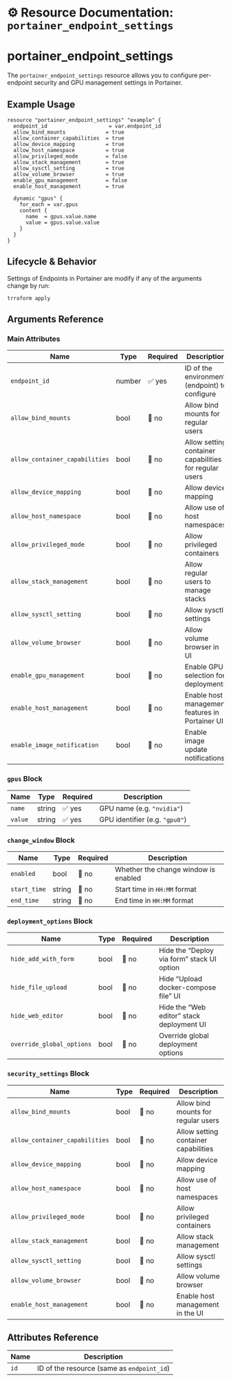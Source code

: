 # ⚙️ **Resource Documentation: `portainer_endpoint_settings`**

# portainer_endpoint_settings
The `portainer_endpoint_settings` resource allows you to configure per-endpoint security and GPU management settings in Portainer.
## Example Usage
```hcl
resource "portainer_endpoint_settings" "example" {
  endpoint_id                    = var.endpoint_id
  allow_bind_mounts             = true
  allow_container_capabilities  = true
  allow_device_mapping          = true
  allow_host_namespace          = true
  allow_privileged_mode         = false
  allow_stack_management        = true
  allow_sysctl_setting          = true
  allow_volume_browser          = true
  enable_gpu_management         = false
  enable_host_management        = true

  dynamic "gpus" {
    for_each = var.gpus
    content {
      name  = gpus.value.name
      value = gpus.value.value
    }
  }
}
```

## Lifecycle & Behavior
Settings of Endpoints in Portainer are modify if any of the arguments change by run:
```hcl
trraform apply
```

## Arguments Reference

### Main Attributes

| Name                           | Type   | Required | Description                                                        |
|--------------------------------|--------|----------|--------------------------------------------------------------------|
| `endpoint_id`                  | number | ✅ yes   | ID of the environment (endpoint) to configure                      |
| `allow_bind_mounts`            | bool   | 🚫 no    | Allow bind mounts for regular users                                |
| `allow_container_capabilities` | bool   | 🚫 no    | Allow setting container capabilities for regular users             |
| `allow_device_mapping`         | bool   | 🚫 no    | Allow device mapping                                               |
| `allow_host_namespace`         | bool   | 🚫 no    | Allow use of host namespaces                                       |
| `allow_privileged_mode`        | bool   | 🚫 no    | Allow privileged containers                                        |
| `allow_stack_management`       | bool   | 🚫 no    | Allow regular users to manage stacks                               |
| `allow_sysctl_setting`         | bool   | 🚫 no    | Allow sysctl settings                                              |
| `allow_volume_browser`         | bool   | 🚫 no    | Allow volume browser in UI                                         |
| `enable_gpu_management`        | bool   | 🚫 no    | Enable GPU selection for deployments                               |
| `enable_host_management`       | bool   | 🚫 no    | Enable host management features in Portainer UI                    |
| `enable_image_notification`    | bool   | 🚫 no    | Enable image update notifications                                  |

### `gpus` Block

| Name     | Type   | Required | Description                      |
|----------|--------|----------|----------------------------------|
| `name`   | string | ✅ yes   | GPU name (e.g. `"nvidia"`)       |
| `value`  | string | ✅ yes   | GPU identifier (e.g. `"gpu0"`)   |

### `change_window` Block

| Name        | Type   | Required | Description                          |
|-------------|--------|----------|--------------------------------------|
| `enabled`   | bool   | 🚫 no    | Whether the change window is enabled |
| `start_time`| string | 🚫 no    | Start time in `HH:MM` format         |
| `end_time`  | string | 🚫 no    | End time in `HH:MM` format           |

### `deployment_options` Block

| Name                    | Type   | Required | Description                                       |
|-------------------------|--------|----------|---------------------------------------------------|
| `hide_add_with_form`    | bool   | 🚫 no    | Hide the “Deploy via form” stack UI option        |
| `hide_file_upload`      | bool   | 🚫 no    | Hide “Upload docker-compose file” UI              |
| `hide_web_editor`       | bool   | 🚫 no    | Hide the “Web editor” stack deployment UI         |
| `override_global_options`| bool  | 🚫 no    | Override global deployment options                |

### `security_settings` Block

| Name                         | Type   | Required | Description                                                  |
|------------------------------|--------|----------|--------------------------------------------------------------|
| `allow_bind_mounts`          | bool   | 🚫 no    | Allow bind mounts for regular users                          |
| `allow_container_capabilities`| bool  | 🚫 no    | Allow setting container capabilities                         |
| `allow_device_mapping`       | bool   | 🚫 no    | Allow device mapping                                         |
| `allow_host_namespace`       | bool   | 🚫 no    | Allow use of host namespaces                                 |
| `allow_privileged_mode`      | bool   | 🚫 no    | Allow privileged containers                                  |
| `allow_stack_management`     | bool   | 🚫 no    | Allow stack management                                       |
| `allow_sysctl_setting`       | bool   | 🚫 no    | Allow sysctl settings                                        |
| `allow_volume_browser`       | bool   | 🚫 no    | Allow volume browser                                         |
| `enable_host_management`     | bool   | 🚫 no    | Enable host management in the UI                             |

## Attributes Reference

| Name | Description              |
|------|--------------------------|
| `id` |ID of the resource (same as `endpoint_id`) |
